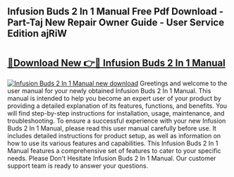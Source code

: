 ## Infusion Buds 2 In 1 Manual Free Pdf Download - Part-Taj New Repair Owner Guide - User Service Edition ajRiW

# <h2><a href="http://bc19870.oget.top/?id=Infusion+Buds+2+In+1+Manual">🔗Download New 👉🔴 Infusion Buds 2 In 1 Manual</a></h2>

[![Infusion Buds 2 In 1 Manual new download](https://i.imgur.com/5g1atiW.png)](http://bc19870.oget.top/?id=Infusion+Buds+2+In+1+Manual)
Greetings and welcome to the user manual for your newly obtained Infusion Buds 2 In 1 Manual. This manual is intended to help you become an expert user of your product by providing a detailed explanation of its features, functions, and benefits. You will find step-by-step instructions for installation, usage, maintenance, and troubleshooting. To ensure a successful experience with your new Infusion Buds 2 In 1 Manual, please read this user manual carefully before use. It includes detailed instructions for product setup, as well as information on how to use its various features and capabilities. This Infusion Buds 2 In 1 Manual features a comprehensive set of features to cater to your specific needs. Please Don't Hesitate Infusion Buds 2 In 1 Manual. Our customer support team is ready to answer your questions.
